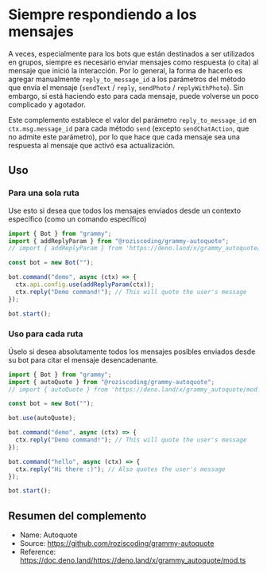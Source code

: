 # Siempre respondiendo a los mensajes

A veces, especialmente para los bots que están destinados a ser utilizados en grupos, siempre es necesario enviar mensajes como respuesta (o cita) al mensaje que inició la interacción. Por lo general, la forma de hacerlo es agregar manualmente `reply_to_message_id` a los parámetros del método que envía el mensaje (`sendText` / `reply`, `sendPhoto` / `replyWithPhoto`). Sin embargo, si está haciendo esto para cada mensaje, puede volverse un poco complicado y agotador.

Este complemento establece el valor del parámetro `reply_to_message_id` en `ctx.msg.message_id` para cada método `send` (excepto `sendChatAction`, que no admite este parámetro), por lo que hace que cada mensaje sea una respuesta al mensaje que activó esa actualización.

## Uso

### Para una sola ruta

Use esto si desea que todos los mensajes enviados desde un contexto específico (como un comando específico)

```ts
import { Bot } from "grammy";
import { addReplyParam } from "@roziscoding/grammy-autoquote";
// import { addReplyParam } from 'https://deno.land/x/grammy_autoquote/mod.ts'

const bot = new Bot("");

bot.command("demo", async (ctx) => {
  ctx.api.config.use(addReplyParam(ctx));
  ctx.reply("Demo command!"); // This will quote the user's message
});

bot.start();
```

### Uso para cada ruta

Úselo si desea absolutamente todos los mensajes posibles enviados desde su bot para citar el mensaje desencadenante.

```ts
import { Bot } from "grammy";
import { autoQuote } from "@roziscoding/grammy-autoquote";
// import { autoQuote } from 'https://deno.land/x/grammy_autoquote/mod.ts'

const bot = new Bot("");

bot.use(autoQuote);

bot.command("demo", async (ctx) => {
  ctx.reply("Demo command!"); // This will quote the user's message
});

bot.command("hello", async (ctx) => {
  ctx.reply("Hi there :)"); // Also quotes the user's message
});

bot.start();
```

## Resumen del complemento

- Name: Autoquote
- Source: <https://github.com/roziscoding/grammy-autoquote>
- Reference: <https://doc.deno.land/https://deno.land/x/grammy_autoquote/mod.ts>
